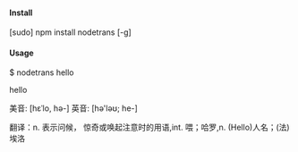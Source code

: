 #### Install

[sudo] npm install nodetrans [-g]

#### Usage

$ nodetrans hello

 hello

 美音: [hɛˈlo, hə-]   英音: [hə'ləʊ; he-]

 翻译：n. 表示问候， 惊奇或唤起注意时的用语,int. 喂；哈罗,n. (Hello)人名；(法)埃洛


